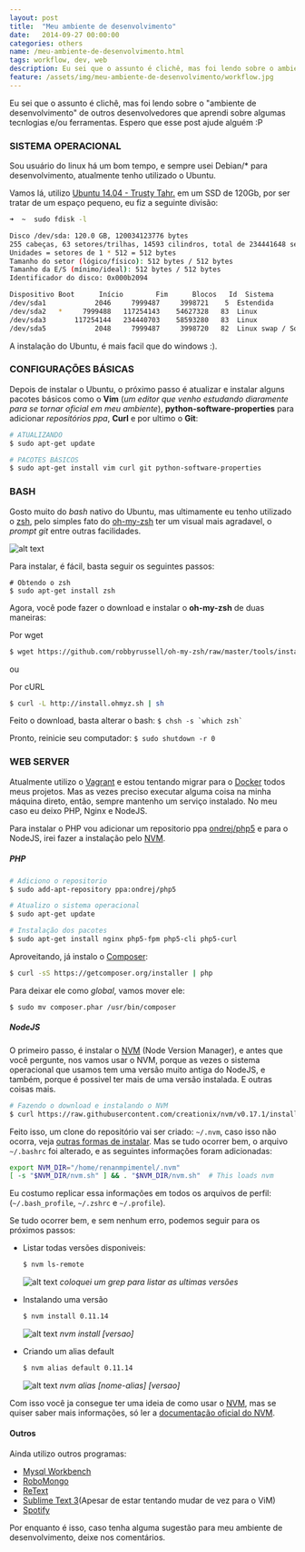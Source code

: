 ```yaml
---
layout: post
title:  "Meu ambiente de desenvolvimento"
date:   2014-09-27 00:00:00
categories: others
name: /meu-ambiente-de-desenvolvimento.html
tags: workflow, dev, web
description: Eu sei que o assunto é clichê, mas foi lendo sobre o ambiente de desenvolvimento de outros desenvolvedores que aprendi sobre algumas tecnlogias e/ou ferramentas. Espero que esse post ajude alguém :P
feature: /assets/img/meu-ambiente-de-desenvolvimento/workflow.jpg
---
```


Eu sei que o assunto é clichê, mas foi lendo sobre o "ambiente de desenvolvimento" de outros desenvolvedores que aprendi sobre algumas tecnlogias e/ou ferramentas. Espero que esse post ajude alguém :P


### SISTEMA OPERACIONAL

Sou usuário do linux há um bom tempo, e sempre usei Debian/* para desenvolvimento, atualmente tenho utilizado o Ubuntu.

Vamos lá, utilizo [Ubuntu 14.04 - Trusty Tahr.] em um SSD de 120Gb, por ser tratar de um espaço pequeno, eu fiz a seguinte divisão:

```bash
➜  ~  sudo fdisk -l

Disco /dev/sda: 120.0 GB, 120034123776 bytes
255 cabeças, 63 setores/trilhas, 14593 cilindros, total de 234441648 setores
Unidades = setores de 1 * 512 = 512 bytes
Tamanho do setor (lógico/físico): 512 bytes / 512 bytes
Tamanho da E/S (mínimo/ideal): 512 bytes / 512 bytes
Identificador do disco: 0x000b2094

Dispositivo Boot      Início        Fim      Blocos   Id  Sistema
/dev/sda1            2046     7999487     3998721    5  Estendida
/dev/sda2   *     7999488   117254143    54627328   83  Linux
/dev/sda3       117254144   234440703    58593280   83  Linux
/dev/sda5            2048     7999487     3998720   82  Linux swap / Solaris
```

A instalação do Ubuntu, é mais facil que do windows :).


### CONFIGURAÇÕES BÁSICAS

Depois de instalar o Ubuntu, o próximo passo é atualizar e instalar alguns pacotes básicos como o __Vim__ (_um editor que venho estudando diaramente para se tornar oficial em meu ambiente_), __python-software-properties__ para adicionar _repositórios ppa_, __Curl__ e por ultimo o __Git__:


```bash
# ATUALIZANDO
$ sudo apt-get update
```

```bash
# PACOTES BÁSICOS
$ sudo apt-get install vim curl git python-software-properties
```


### BASH
Gosto muito do _bash_ nativo do Ubuntu, mas ultimamente eu tenho utilizado o [zsh], pelo simples fato do [oh-my-zsh] ter um visual mais agradavel, o _prompt git_ entre outras facilidades.

![alt text](/assets/img/meu-ambiente-de-desenvolvimento/oh-my-zsh.jpg "")

Para instalar, é fácil, basta seguir os seguintes passos:

```
# Obtendo o zsh
$ sudo apt-get install zsh
```

Agora, você pode fazer o download e instalar o __oh-my-zsh__ de duas maneiras:

Por wget

```bash
$ wget https://github.com/robbyrussell/oh-my-zsh/raw/master/tools/install.sh -O - | zsh
```

ou

Por cURL

```bash
$ curl -L http://install.ohmyz.sh | sh
```

Feito o download, basta alterar o bash: ``` $ chsh -s `which zsh` ```

Pronto, reinicie seu computador: ``` $ sudo shutdown -r 0 ```


### WEB SERVER

Atualmente utilizo o [Vagrant] e estou tentando migrar para o [Docker] todos meus projetos. Mas as vezes preciso executar alguma coisa na minha máquina direto, então, sempre mantenho um serviço instalado. No meu caso eu deixo PHP, Nginx e NodeJS.

Para instalar o PHP vou adicionar um repositorio ppa [ondrej/php5] e para o NodeJS, irei fazer a instalação pelo [NVM].

##### PHP
```bash
# Adiciono o repositorio
$ sudo add-apt-repository ppa:ondrej/php5
```

```bash
# Atualizo o sistema operacional
$ sudo apt-get update
```

```bash
# Instalação dos pacotes
$ sudo apt-get install nginx php5-fpm php5-cli php5-curl
```

Aproveitando, já instalo o [Composer]:

```bash
$ curl -sS https://getcomposer.org/installer | php
```

Para deixar ele como _global_, vamos mover ele:

```$ sudo mv composer.phar /usr/bin/composer```

##### NodeJS

O primeiro passo, é instalar o [NVM] (Node Version Manager), e antes que você pergunte, nos vamos usar o NVM, porque as vezes o sistema operacional que usamos tem uma versão muito antiga do NodeJS, e também, porque é possivel ter mais de uma versão instalada. E outras coisas mais.

```bash
# Fazendo o download e instalando o NVM
$ curl https://raw.githubusercontent.com/creationix/nvm/v0.17.1/install.sh | bash
```

Feito isso, um clone do repositório vai ser criado: ``` ~/.nvm ```, caso isso não ocorra, veja [outras formas de instalar]. Mas se tudo ocorrer bem, o arquivo ```~/.bashrc``` foi alterado, e as seguintes informações foram adicionadas:

```bash
export NVM_DIR="/home/renanmpimentel/.nvm"
[ -s "$NVM_DIR/nvm.sh" ] && . "$NVM_DIR/nvm.sh"  # This loads nvm
```

Eu costumo replicar essa informações em todos os arquivos de perfil: (```~/.bash_profile```, ```~/.zshrc``` e ```~/.profile```).

Se tudo ocorrer bem, e sem nenhum erro, podemos seguir para os próximos passos:

* Listar todas versões disponiveis:

    ```bash
    $ nvm ls-remote
    ```
    ![alt text](/assets/img/meu-ambiente-de-desenvolvimento/nvm_ls-remote.jpg "")
    _coloquei um grep para listar as ultimas versões_

* Instalando uma versão

    ```bash
    $ nvm install 0.11.14
    ```
    ![alt text](/assets/img/meu-ambiente-de-desenvolvimento/nvm-install.jpg "")
    _nvm install [versao]_

* Criando um alias default

    ```bash
    $ nvm alias default 0.11.14
    ```
    ![alt text](/assets/img/meu-ambiente-de-desenvolvimento/nvm-alias-dafault.jpg "")
    _nvm alias [nome-alias] [versao]_


Com isso você ja consegue ter uma ideia de como usar o [NVM], mas se quiser saber mais informações, só ler a [documentação oficial do NVM].

#### Outros

Ainda utilizo outros programas:

* [Mysql Workbench]
* [RoboMongo]
* [ReText]
* [Sublime Text 3](Apesar de estar tentando mudar de vez para o ViM)
* [Spotify]


Por enquanto é isso, caso tenha alguma sugestão para meu ambiente de desenvolvimento, deixe nos comentários.


[Ubuntu 14.04 - Trusty Tahr.]: http://releases.ubuntu.com/14.04/
[zsh]: http://www.zsh.org/
[oh-my-zsh]: https://github.com/robbyrussell/oh-my-zsh
[temas personalizados]: https://github.com/robbyrussell/oh-my-zsh/wiki/themeshttps://github.com/robbyrussell/oh-my-zsh/wiki/themes
[Vagrant]: https://www.vagrantup.com/
[Docker]: https://www.docker.com/
[ondrej/php5]: https://launchpad.net/~ondrej/+archive/php5
[NVM]: https://github.com/creationix/nvm
[Composer]: https://getcomposer.org/
[outras formas de instalar]: https://github.com/creationix/nvm#install-script
[documentação oficial do NVM]: https://github.com/creationix/nvm#usage
[Mysql Workbench]: http://www.mysql.com/products/workbench/
[RoboMongo]: http://robomongo.org/
[ReText]: http://sourceforge.net/projects/retext/
[Sublime Text 3]: http://www.sublimetext.com/3
[Spotify]: https://www.spotify.com/
